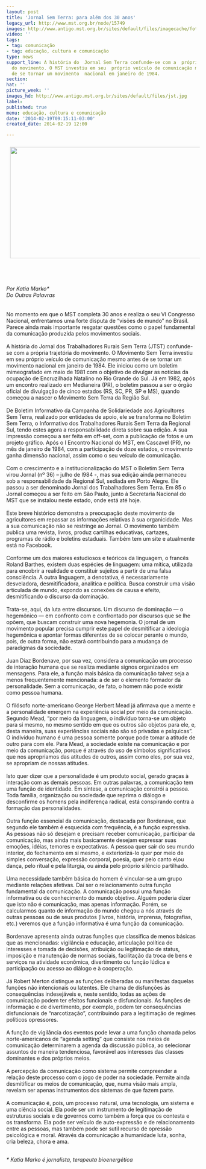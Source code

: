 ```yaml
---
layout: post
title: 'Jornal Sem Terra: para além dos 30 anos'
legacy_url: http://www.mst.org.br/node/15749
images: http://www.antigo.mst.org.br/sites/default/files/imagecache/foto_destaque/jst.jpg
video: ''
tags:
- tag: comunicação
- tag: educação, cultura e comunicação
type: news
support_line: A história do  Jornal Sem Terra confunde-se com a  própria trajetória
  do movimento. O MST investiu em seu  próprio veículo de comunicação mesmo antes
  de se tornar um movimento  nacional em janeiro de 1984.
section: 
hat: ''
picture_week: ''
images_hd: http://www.antigo.mst.org.br/sites/default/files/jst.jpg
label: 
published: true
menu: educação, cultura e comunicação
date: '2014-02-19T09:15:11-03:00'
created_date: 2014-02-19 12:00

---
```

<p><img style="margin: 10px;" src="http://www.antigo.mst.org.br/sites/default/files/jst.jpg" alt="" height="295" width="640"></p><p>&nbsp;</p><p><em><br>Por Katia Marko* <br>Do Outras Palavras</em><br><br><br>No  momento em que o MST completa 30 anos e realiza o seu VI Congresso  Nacional, enfrentamos uma forte disputa de “visões de mundo” no Brasil.  Parece ainda mais importante resgatar questões como o papel fundamental  da comunicação produzida pelos movimentos sociais.<br><br>A história do  Jornal dos Trabalhadores Rurais Sem Terra (JTST) confunde-se com a  própria trajetória do movimento. O Movimento Sem Terra investiu em seu  próprio veículo de comunicação mesmo antes de se tornar um movimento  nacional em janeiro de 1984. Ele iniciou como um boletim mimeografado em  maio de 1981 com o objetivo de divulgar as notícias da ocupação de  Encruzilhada Natalino no Rio Grande do Sul. Já em 1982, após um encontro  realizado em Medianeira (PR), o boletim passou a ser o órgão oficial de  divulgação de cinco estados (RS, SC, PR, SP e MS), quando começou a  nascer o Movimento Sem Terra da Região Sul.<br><br>De Boletim  Informativo da Campanha de Solidariedade aos Agricultores Sem Terra,  realizado por entidades de apoio, ele se transforma no Boletim Sem  Terra, o Informativo dos Trabalhadores Rurais Sem Terra da Regional Sul,  tendo estes agora a responsa­bilidade direta sobre sua edição. A sua  impressão começou a ser feita em off-set, com a publicação de fotos e um  projeto gráfico. Após o I Encontro Nacional do MST, em Cascavel (PR),  no mês de janeiro de 1984, com a participação de doze estados, o  movimento ganha dimensão nacional, assim como o seu veículo de  comunicação.<br><br>Com o crescimento e a institucionalização do MST o  Boletim Sem Terra virou Jornal (nº 36) – julho de l984 -, mas sua edição  ainda permaneceu sob a responsabilidade da Regional Sul, sediada em  Porto Alegre. Ele passou a ser denominado Jornal dos Trabalhadores Sem  Terra. Em 85 o Jornal começou a ser feito em São Paulo, junto à  Secretaria Nacional do MST que se instalou neste estado, onde está até  hoje.<br><br>Este breve histórico demonstra a preocupação deste  movimento de agricultores em repassar as informações relativas à sua  organicidade. Mas a sua comunicação não se restringe ao Jornal. O  movimento também publica uma revista, livros, produz cartilhas  educativas, cartazes, programas de rádio e boletins estaduais. Também  tem um site e atualmente está no Facebook.<br><br>Conforme um dos  maiores estudiosos e teóricos da linguagem, o francês Roland Barthes,  existem duas espécies de linguagem: uma mítica, utilizada para encobrir a  realidade e constituir sujeitos a partir de uma falsa consciência. A  outra linguagem, a denotativa, é necessariamente desveladora,  desmitificadora, analítica e política. Busca construir uma visão  articulada de mundo, expondo as conexões de causa e efeito,  desmitificando o discurso da dominação.<br><br>Trata-se, aqui, da luta  entre discursos. Um discurso de dominação — o hegemônico — em confronto  com e confrontado por discursos que se lhe opõem, que buscam construir  uma nova hegemonia. O jornal de um movimento popular precisa cumprir  este papel de desmitificar a ideologia hegemônica e apontar formas  diferentes de se colocar perante o mundo, pois, de outra forma, não  estará contribuindo para a mudança de paradigmas da sociedade.<br><br>Juan  Diaz Bordenave, por sua vez, considera a comunicação um processo de  interação humana que se realiza mediante signos organizados em  mensagens. Para ele, a função mais básica da comunicação talvez seja a  menos frequentemente mencionada: a de ser o elemento formador da  personalidade. Sem a comunicação, de fato, o homem não pode existir como  pessoa humana.<br><br>O filósofo norte-americano George Herbert Mead já  afirmava que a mente e a personalidade emergem na experiência social  por meio da comunicação. Segundo Mead, “por meio da linguagem, o  indi­víduo torna-se um objeto para si mesmo, no mesmo sentido em que os  outros são objetos para ele, e, desta maneira, suas experiências sociais  não são só privadas e psíquicas”. O indivíduo humano é uma pessoa  somente porque pode tomar a atitude de outro para com ele. Para Mead, a  sociedade existe na comunicação e por meio da comunicação, porque é  através do uso de símbolos signi­ficativos que nos apropriamos das  atitudes de outros, assim como eles, por sua vez, se apropriam de nossas  atitudes.<br><br>Isto quer dizer que a personalidade é um produto  social, gerado graças à interação com as demais pessoas. Em outras  palavras, a comunicação tem uma função de identidade. Em síntese, a  comunicação constrói a pessoa. Toda família, organização ou so­­ciedade  que reprima o diálogo e desconfirme os homens pela indi­ferença radical,  está conspirando contra a formação das persona­lidades.<br><br>Outra  função essencial da comunicação, destacada por Bordenave, que segundo  ele também é esquecida com frequência, é a função expressiva. As pessoas  não só desejam e precisam receber comunicação, participar da  comunicação, mas ainda mais basicamente desejam expressar suas emoções,  idéias, temores e expectativas. A pessoa quer sair do seu mundo  interior, do fechamento em si mesmo, e exteriorizá-lo quer por meio de  simples conversação, expressão corporal, poesia, quer pelo canto e\ou  dança, pelo ritual e pela liturgia, ou ainda pelo próprio silêncio  partilhado.<br><br>Uma necessidade também básica do homem é vincular-se a  um grupo mediante relações afetivas. Daí ser o relacionamento outra  função fundamental da comunicação. A comunicação possui uma função  informativa ou de conhecimento do mundo objetivo. Alguém poderia dizer  que isto não é comunicação, mas apenas informação. Porém, se calcularmos  quanto de informação do mundo chegou a nós através de outras pessoas ou  de seus produtos (livros, história, imprensa, fotografias, etc.)  veremos que a função informativa é uma função da comunicação.<br><br>Bordenave  apresenta ainda outras funções que classifica de menos básicas que as  mencionadas: vigilância e educação, articulação política de interesses e  tomada de decisões, atribuição ou legitimação de status, imposição e  manutenção de normas sociais, facilitação da troca de bens e serviços na  atividade econômica, di­vertimento ou função lúdica e participação ou  acesso ao diálogo e à cooperação.<br><br>Já Robert Merton distingue as  funções deliberadas ou manifestas daquelas funções não intencionais ou  latentes. Ele chama de disfunções às consequências indesejáveis e, neste  sentido, todas as ações de comunicação podem ter efeitos funcionais e  disfun­cionais. As funções de informação e de divertimento, por exemplo,  podem ter consequências disfuncionais de “narcotização”, contri­buindo  para a legitimação de regimes políticos opressores.<br><br>A função de  vigilância dos eventos pode levar a uma função chamada pelos  norte-americanos de “agenda setting” que consiste nos meios de  comunicação determinarem a agenda da discussão pública, ao selecionar  assuntos de maneira tendenciosa, favorável aos inte­resses das classes  dominantes e dos próprios meios.<br><br>A percepção da comunicação como  sistema permite compreender a relação deste processo com o jogo de poder  na sociedade. Permite ainda desmitificar os meios de comunicação, que,  numa visão mais ampla, revelam ser apenas instrumentos dos sistemas de  que fazem parte.<br><br>A comunicação é, pois, um processo natural, uma  tecnologia, um sistema e uma ciência social. Ela pode ser um instrumento  de legitimação de estruturas sociais e de governos como também a força  que os contesta e os transforma. Ela pode ser veículo de auto-ex­pressão  e de relacionamento entre as pessoas, mas também pode ser sutil recurso  de opressão psicológica e moral. Através da comuni­cação a humanidade  luta, sonha, cria beleza, chora e ama.</p><p><br><em>* Katia Marko é jornalista, terapeuta bioenergética </em></p>
